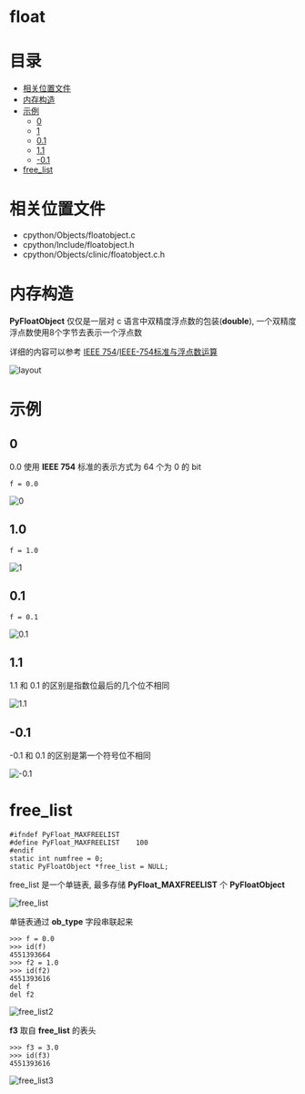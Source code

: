 # float

# 目录

* [相关位置文件](#相关位置文件)
* [内存构造](#内存构造)
* [示例](#示例)
	* [0](#0)
	* [1](#1)
	* [0.1](#0.1)
	* [1.1](#1.1)
	* [-0.1](#-0.1)
* [free_list](#free_list)

# 相关位置文件
* cpython/Objects/floatobject.c
* cpython/Include/floatobject.h
* cpython/Objects/clinic/floatobject.c.h

# 内存构造

**PyFloatObject** 仅仅是一层对 c 语言中双精度浮点数的包装(**double**), 一个双精度浮点数使用8个字节去表示一个浮点数

详细的内容可以参考 [IEEE 754](https://en.wikipedia.org/wiki/IEEE_754-1985)/[IEEE-754标准与浮点数运算](https://blog.csdn.net/m0_37972557/article/details/84594879)

![layout](https://github.com/zpoint/CPython-Internals/blob/master/BasicObject/float/layout.png)

# 示例

## 0

0.0 使用 **IEEE 754** 标准的表示方式为 64 个为 0 的 bit

	f = 0.0

![0](https://github.com/zpoint/CPython-Internals/blob/master/BasicObject/float/0.png)

## 1.0

	f = 1.0

![1](https://github.com/zpoint/CPython-Internals/blob/master/BasicObject/float/1.png)

## 0.1

	f = 0.1

![0.1](https://github.com/zpoint/CPython-Internals/blob/master/BasicObject/float/0.1.png)

## 1.1

1.1 和 0.1 的区别是指数位最后的几个位不相同

![1.1](https://github.com/zpoint/CPython-Internals/blob/master/BasicObject/float/1.1.png)

## -0.1

-0.1 和 0.1 的区别是第一个符号位不相同

![-0.1](https://github.com/zpoint/CPython-Internals/blob/master/BasicObject/float/-0.1.png)

# free_list

    #ifndef PyFloat_MAXFREELIST
    #define PyFloat_MAXFREELIST    100
    #endif
    static int numfree = 0;
    static PyFloatObject *free_list = NULL;

free_list 是一个单链表, 最多存储 **PyFloat_MAXFREELIST** 个 **PyFloatObject**

![free_list](https://github.com/zpoint/CPython-Internals/blob/master/BasicObject/float/free_list.png)

单链表通过 **ob_type** 字段串联起来

	>>> f = 0.0
	>>> id(f)
	4551393664
    >>> f2 = 1.0
    >>> id(f2)
    4551393616
    del f
    del f2

![free_list2](https://github.com/zpoint/CPython-Internals/blob/master/BasicObject/float/free_list2.png)

**f3** 取自 **free_list** 的表头

	>>> f3 = 3.0
	>>> id(f3)
	4551393616

![free_list3](https://github.com/zpoint/CPython-Internals/blob/master/BasicObject/float/free_list3.png)
